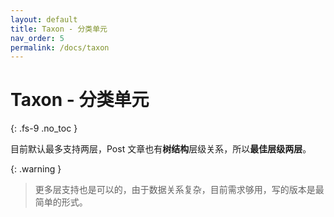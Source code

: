 ```yaml
---
layout: default
title: Taxon - 分类单元
nav_order: 5
permalink: /docs/taxon
---
```


# Taxon - 分类单元
{: .fs-9 .no_toc }

目前默认最多支持两层，Post 文章也有**树结构**层级关系，所以**最佳层级两层**。

{: .warning }
> 更多层支持也是可以的，由于数据关系复杂，目前需求够用，写的版本是最简单的形式。

